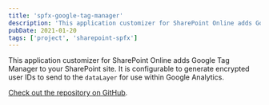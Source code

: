 ```yaml
---
title: 'spfx-google-tag-manager'
description: 'This application customizer for SharePoint Online adds Google Tag Manager to your SharePoint site.'
pubDate: 2021-01-20
tags: ['project', 'sharepoint-spfx']
---
```


This application customizer for SharePoint Online adds Google Tag Manager to your SharePoint site. It is configurable to generate encrypted user IDs to send to the `dataLayer` for use within Google Analytics.

[Check out the repository on GitHub](https://github.com/cwparsons/spfx-google-tag-manager).
